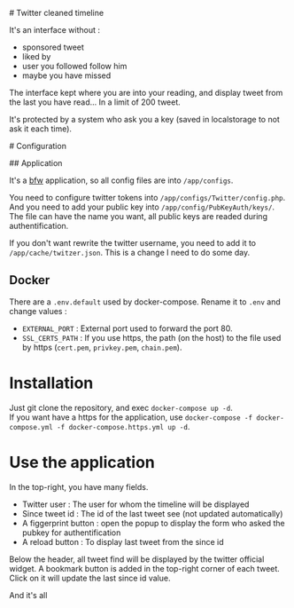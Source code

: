 # Twitter cleaned timeline

It's an interface without :

* sponsored tweet
* liked by
* user you followed follow him
* maybe you have missed

The interface kept where you are into your reading, and display tweet from the last you have read... In a limit of 200 tweet.

It's protected by a system who ask you a key (saved in localstorage to not ask it each time).

# Configuration

## Application

It's a [bfw](https://www.github.com/bfw-systems/bfw) application, so all config files are into `/app/configs`.

You need to configure twitter tokens into `/app/configs/Twitter/config.php`.  
And you need to add your public key into `/app/config/PubKeyAuth/keys/`.
The file can have the name you want, all public keys are readed during authentification.

If you don't want rewrite the twitter username, you need to add it to `/app/cache/twitzer.json`.
This is a change I need to do some day.

## Docker

There are a `.env.default` used by docker-compose.
Rename it to `.env` and change values :

* `EXTERNAL_PORT` : External port used to forward the port 80.
* `SSL_CERTS_PATH` : If you use https, the path (on the host) to the file used by https (`cert.pem`, `privkey.pem`, `chain.pem`).

# Installation

Just git clone the repository, and exec `docker-compose up -d`.  
If you want have a https for the application, use `docker-compose -f docker-compose.yml -f docker-compose.https.yml up -d`.

# Use the application

In the top-right, you have many fields.

* Twitter user : The user for whom the timeline will be displayed
* Since tweet id : The id of the last tweet see (not updated automatically)
* A figgerprint button : open the popup to display the form who asked the pubkey for authentification
* A reload button : To display last tweet from the since id

Below the header, all tweet find will be displayed by the twitter official widget.
A bookmark button is added in the top-right corner of each tweet. Click on it will update the last since id value.

And it's all
